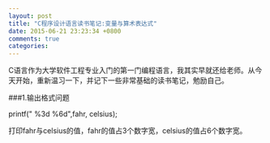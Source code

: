 ```yaml
---
layout: post
title: "C程序设计语言读书笔记:变量与算术表达式"
date: 2015-06-21 23:23:34 +0800
comments: true
categories: 
---
```

C语言作为大学软件工程专业入门的第一门编程语言，我其实早就还给老师。从今天开始，重新温习一下，并记下一些非常基础的读书笔记，勉励自己。


###1.输出格式问题

printf(" %3d %6d",fahr, celsius);

打印fahr与celsius的值，fahr的值占3个数字宽，celsius的值占6个数字宽。